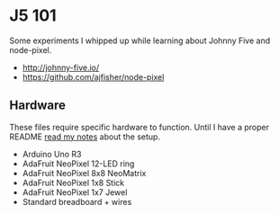 # J5 101

Some experiments I whipped up while learning about Johnny Five and node-pixel.

* http://johnny-five.io/
* https://github.com/ajfisher/node-pixel

## Hardware

These files require specific hardware to function. Until I have a proper README [read my notes](https://chrisruppel.com/blog/arduino-johnny-five-neopixel/) about the setup.

* Arduino Uno R3
* AdaFruit NeoPixel 12-LED ring
* AdaFruit NeoPixel 8x8 NeoMatrix
* AdaFruit NeoPixel 1x8 Stick
* AdaFruit NeoPixel 1x7 Jewel
* Standard breadboard + wires

